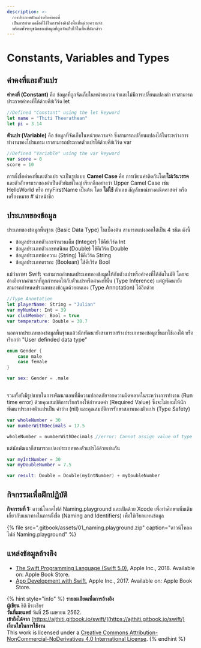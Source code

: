 ```yaml
---
description: >-
  การประกาศตัวแปรหรือค่าคงที่
  เป็นการกำหนดชื่อที่ใช้ในการอ้างอิงถึงพื้นที่หน่วยความจำ
  พร้อมทั้งระบุชนิดของข้อมูลที่ถูกจัดเก็บไว้ในพื้นที่ดังกล่าว
---
```


# Constants, Variables and Types

## ค่าคงที่และตัวแปร

**ค่าคงที่ \(Constant\)** คือ ข้อมูลที่ถูกจัดเก็บในหน่วยความจำและไม่มีการเปลี่ยนแปลงค่า เราสามารถประกาศค่าคงที่ได้ด้วยคีย์เวิร์ด let

```swift
//Defined "Constant" using the let keyword
let name = "Thiti Theerathean"
let pi = 3.14
```

**ตัวแปร \(Variable\)** คือ ข้อมูลที่จัดเก็บในหน่วยความจำ ซึ่งสามารถเปลี่ยนแปลงได้ในระหว่างการทำงานของโปรแกรม เราสามารถประกาศตัวแปรได้ด้วยคีย์เวิร์ด var

```swift
//Defined "Variable" using the var keyword
var score = 0
score = 10
```

การตั้งชื่อค่าคงที่และตัวแปร จะเป็นรูปแบบ **Camel Case** คือ การเขียนคำติดกันโดย**ไม่เว้นวรรค**และตัวอักษรแรกของคำเป็นตัวพิมพ์ใหญ่ เรียกอีกอย่างว่า Upper Camel Case เช่น HelloWorld หรือ myFirstName เป็นต้น โดย **ไม่ใช้** ตัวเลข สัญลักษณ์ทางคณิตศาสตร์ หรือเครื่องหมาย \# นำหน้าชื่อ

## ประเภทของข้อมูล

ประเภทของข้อมูลพื้นฐาน \(Basic Data Type\) ในเบื้องต้น สามารถแบ่งออกได้เป็น 4 ชนิด ดังนี้

* ข้อมูลประเภทตัวเลขจำนวนเต็ม \(Integer\) ใช้คีย์เวิร์ด Int
* ข้อมูลประเภทตัวเลขทศนิยม \(Double\) ใช้คีเวิร์ด Double
* ข้อมูลประเภทข้อความ \(String\) ใช้คีเวิร์ด String
* ข้อมูลประเภทตรรกะ \(Boolean\) ใช้คีเวิร์ด Bool

แม้ว่าภาษา Swift จะสามารถกำหนดประเภทของข้อมูลให้กับตัวแปรหรือค่าคงที่ได้อัตโนมัติ โดยจะอ้างอิงจากค่าแรกที่ถูกกำหนดให้กับตัวแปรหรือค่าคงที่นั้น \(Type Inference\) แต่ผู้พัฒนายังสามารถกำหนดประเภทของข้อมูลด้วยตนเอง \(Type Annotation\) ได้อีกด้วย

```swift
//Type Annotation
let playerName: String = "Julian"
var myNumber: Int = 39
var clubMember: Bool = true
var temperature: Double = 30.7
```

นอกจากประเภทของข้อมูลพื้นฐานแล้วนักพัฒนายังสามารถสร้างประเภทของข้อมูลขึ้นมาใช้เองได้ หรือเรียกว่า "User definded data type"

```swift
enum Gender {
    case male
    case female
}

var sex: Gender = .male
    
```

รวมทั้งยังมีรูปแบบในการพัฒนาแอพที่มีความปลอดภัยจากความผิดพลาดในระหว่างการทำงาน \(Run time error\) ด้วยคุณสมบัติการเรียกร้องให้กำหนดค่า \(Required Value\) ซึ่งจะไม่ยอมให้นักพัฒนาประกาศตัวแปรเป็น ค่าว่าง \(nil\) และคุณสมบัติการรักษาสภาพของตัวแปร \(Type Safety\)

```swift
var wholeNumber = 30
var numberWithDecimals = 17.5

wholeNumber = numberWithDecimals //error: Cannot assign value of type 'Double' to type 'Int'
```

แต่นักพัฒนาก็สามารถแปลงประเภทของตัวแปรได้ด้วยเช่นกัน

```swift
var myIntNumber = 30
var myDoubleNumber = 7.5

var result: Double = Double(myIntNumber) + myDoubleNumber
```

## กิจกรรมเพื่อฝึกปฏิบัติ

**กิจกรรมที่ 1:** ดาวน์โหลดไฟล์ Naming.playground และเปิดด้วย Xcode เพื่อทำศึกษาเพิ่มเติมเกี่ยวกับแนวทางในการตั้งชื่อ \(Naming and Identifiers\) เพื่อใช้เรียกแทนข้อมูล 

{% file src=".gitbook/assets/01\_naming.playground.zip" caption="ดาวน์โหลดไฟล์ Naming.playground" %}

## แหล่งข้อมูลอ้างอิง

* [The Swift Programming Language \(Swift 5.0\)](https://books.apple.com/th/book/the-swift-programming-language-swift-5-0/id881256329), Apple Inc., 2018. Available on: Apple Book Store.
* [App Development with Swift](https://books.apple.com/th/book/app-development-with-swift/id1465002990), Apple Inc., 2017. Available on: Apple Book Store.



{% hint style="info" %}
**รายละเอียดเพื่อการอ้างอิง  
ผู้เขียน** ธิติ ธีระเธียร    
**วันที่เผยแพร่**  วันที่ 25 เมษายน 2562.  
**เข้าถึงได้จาก** [https://ajthiti.gitbook.io/swift/](https://ajthiti.gitbook.io/swift/)  
**เงื่อนใขในการใช้งาน**  
This work is licensed under a [Creative Commons Attribution-NonCommercial-NoDerivatives 4.0 International License](http://creativecommons.org/licenses/by-nc-nd/4.0/).
{% endhint %}

